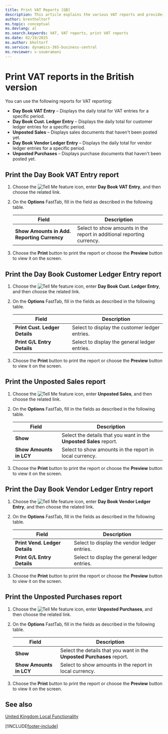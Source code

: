 ```yaml
---
title: Print VAT Reports [GB]
description: This article explains the various VAT reports and provides guidance on how to print each of them.
author: brentholtorf
ms.topic: conceptual
ms.devlang: al
ms.search.keywords: VAT, VAT reports, print VAT reports
ms.date: 02/19/2025
ms.author: bholtorf
ms.service: dynamics-365-business-central
ms.reviewer: v-soumramani
---
```


# Print VAT reports in the British version

You can use the following reports for VAT reporting:  

- **Day Book VAT Entry** – Displays the daily total for VAT entries for a specific period.  
- **Day Book Cust. Ledger Entry** – Displays the daily total for customer ledger entries for a specific period.  
- **Unposted Sales** – Displays sales documents that haven't been posted yet.  
- **Day Book Vendor Ledger Entry** – Displays the daily total for vendor ledger entries for a specific period.  
- **Unposted Purchases** – Displays purchase documents that haven't been posted yet.  

## Print the Day Book VAT Entry report  

1. Choose the ![Tell Me feature](../../media/ui-search/search_small.png "Tell me what you want to do") icon, enter **Day Book VAT Entry**, and then choose the related link.  
1. On the **Options** FastTab, fill in the field as described in the following table.  

    |Field|Description|  
    |---------------------------------|---------------------------------------|  
    |**Show Amounts in Add. Reporting Currency**|Select to show amounts in the report in additional reporting currency.|  

1. Choose the **Print** button to print the report or choose the **Preview** button to view it on the screen.  

## Print the Day Book Customer Ledger Entry report  

1. Choose the ![Tell Me feature](../../media/ui-search/search_small.png "Tell me what you want to do") icon, enter **Day Book Cust. Ledger Entry**, and then choose the related link.  
1. On the **Options** FastTab, fill in the fields as described in the following table.  

    |Field|Description|  
    |---------------------------------|---------------------------------------|  
    |**Print Cust. Ledger Details**|Select to display the customer ledger entries.|  
    |**Print G/L Entry Details**|Select to display the general ledger entries.|  

1. Choose the **Print** button to print the report or choose the **Preview** button to view it on the screen.  

## Print the Unposted Sales report  

1. Choose the ![Tell Me feature](../../media/ui-search/search_small.png "Tell me what you want to do") icon, enter **Unposted Sales**, and then choose the related link.  
1. On the **Options** FastTab, fill in the fields as described in the following table.  

    |Field|Description|  
    |---------------------------------|---------------------------------------|  
    |**Show**|Select the details that you want in the **Unposted Sales** report.|  
    |**Show Amounts in LCY**|Select to show amounts in the report in local currency.|  

1. Choose the **Print** button to print the report or choose the **Preview** button to view it on the screen.  

## Print the Day Book Vendor Ledger Entry report  

1. Choose the ![Tell Me feature](../../media/ui-search/search_small.png "Tell me what you want to do") icon, enter **Day Book Vendor Ledger Entry**, and then choose the related link.  
1. On the **Options** FastTab, fill in the fields as described in the following table.  

    |Field|Description|  
    |---------------------------------|---------------------------------------|  
    |**Print Vend. Ledger Details**|Select to display the vendor ledger entries.|  
    |**Print G/L Entry Details**|Select to display the general ledger entries.|  

1. Choose the **Print** button to print the report or choose the **Preview** button to view it on the screen.  

## Print the Unposted Purchases report  

1. Choose the ![Tell Me feature](../../media/ui-search/search_small.png "Tell me what you want to do") icon, enter **Unposted Purchases**, and then choose the related link.  
1. On the **Options** FastTab, fill in the fields as described in the following table.  

    |Field|Description|  
    |---------------------------------|---------------------------------------|  
    |**Show**|Select the details that you want in the **Unposted Purchases** report.|  
    |**Show Amounts in LCY**|Select to show amounts in the report in local currency.|  

1. Choose the **Print** button to print the report or choose the **Preview** button to view it on the screen.  

## See also

[United Kingdom Local Functionality](united-kingdom-local-functionality.md)

[!INCLUDE[footer-include](../../includes/footer-banner.md)]
